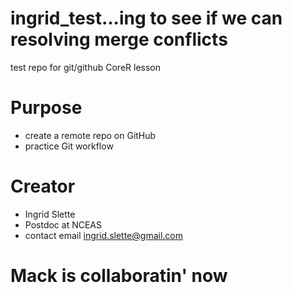# ingrid_test...ing to see if we can resolving merge conflicts
test repo for git/github CoreR lesson

# Purpose
- create a remote repo on GitHub
- practice Git workflow

# Creator 
- Ingrid Slette
- Postdoc at NCEAS
- contact email [ingrid.slette@gmail.com](mailto:ingrid.slette@gmail.com)

# Mack is collaboratin' now 